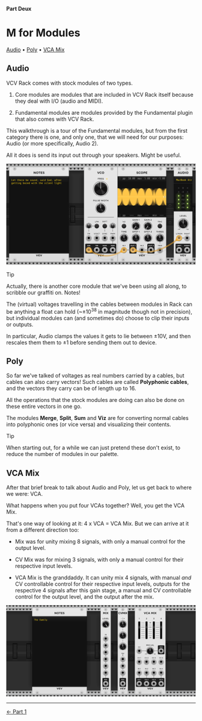 **Part Deux**

# M for Modules

[Audio](#audio) • [Poly](#poly) • [VCA Mix](#vca-mix)

## Audio

VCV Rack comes with stock modules of two types.

1. Core modules are modules that are included in VCV Rack itself because they
  deal with I/O (audio and MIDI).

2. Fundamental modules are modules provided by the Fundamental plugin that also
   comes with VCV Rack.

This walkthrough is a tour of the Fundamental modules, but from the first
category there is one, and only one, that we will need for our purposes: Audio
(or more specifically, Audio 2).

All it does is send its input out through
your speakers. Might be useful.

![Audio 2 plays the audio signal sent to its L/MON input](i/audio-1.png)

> [!TIP]
>
> Actually, there is another core module that we've been using all along, to
> scribble our graffiti on. Notes!

The (virtual) voltages travelling in the cables between modules in Rack can be
anything a float can hold (~±10<sup>38</sup> in magnitude though not in
precision), but individual modules can (and sometimes do) choose to clip their
inputs or outputs.

In particular, Audio clamps the values it gets to lie between ±10V, and then
rescales them them to ±1 before sending them out to device.

## Poly

So far we've talked of voltages as real numbers carried by a cables, but cables
can also carry vectors! Such cables are called **Polyphonic cables**, and the
vectors they carry can be of length up to 16.

All the operations that the stock modules are doing can also be done on these
entire vectors in one go.

The modules **Merge**, **Split**, **Sum** and **Viz** are for converting normal
cables into polyphonic ones (or vice versa) and visualizing their contents.

> [!TIP]
>
> When starting out, for a while we can just pretend these don't exist, to
> reduce the number of modules in our palette.

## VCA Mix

After that brief break to talk about Audio and Poly, let us get back to where we
were: VCA.

What happens when you put four VCAs together? Well, you get the VCA Mix.

That's one way of looking at it: 4 x VCA = VCA Mix. But we can arrive at it from
a different direction too:

* Mix was for unity mixing 8 signals, with only a manual control for the output level.

* CV Mix was for mixing 3 signals, with only a manual control for their respective
  input levels.

* VCA Mix is the granddaddy. It can unity mix 4 signals, with manual _and_ CV
  controllable control for their respective input levels, outputs for the
  respective 4 signals after this gain stage, a manual and CV controllable
  control for the output level, and the output after the mix.

![Mix, CV Mix and VCA Mix](i/vca-mix-1.png)

---

[← Part 1](../)
